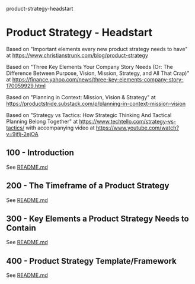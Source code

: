 product-strategy-headstart
# Product Strategy - Headstart

Based on "Important elements every new product strategy needs to have" at https://www.christianstrunk.com/blog/product-strategy

Based on "Three Key Elements Your Company Story Needs (Or: The Difference Between Purpose, Vision, Mission, Strategy, and All That Crap)" at https://finance.yahoo.com/news/three-key-elements-company-story-170059929.html

Based on "Planning in Context: Mission, Vision & Strategy" at https://productstride.substack.com/p/planning-in-context-mission-vision

Based on "Strategy vs Tactics: How Strategic Thinking And Tactical Planning Belong Together" at https://www.techtello.com/strategy-vs-tactics/ with accompanying video at https://www.youtube.com/watch?v=9jflj-2ejOA

## 100 - Introduction

See [README.md](./100/README.md)

## 200 - The Timeframe of a Product Strategy

See [README.md](./200/README.md)

## 300 - Key Elements a Product Strategy Needs to Contain

See [README.md](./300/README.md)

## 400 - Product Strategy Template/Framework

See [README.md](./400/README.md)
